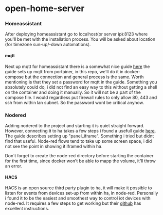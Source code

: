 # open-home-server

### Homeassistant
After deploying homeassistant go to localhost(or server ip):8123 where you'll be met 
with the installation process. You will be asked about location 
(for timezone sun-up/-down automations).

#### mqtt
Next up mqtt for homeassistant there is a somewhat nice guide [here](https://www.homeautomationguy.io/blog/docker-tips/configuring-the-mosquitto-mqtt-docker-container-for-use-with-home-assistant)
the guide sets up mqtt from portainer, in this repo, we'll do it in docker-compose but 
the connection and general process is the same. Worth mentioning is that they set a 
password for mqtt in the guide. Something you absolutely could do, i did not find an 
easy way to this without getting a shell on the container and doing it manually. So it
will not be a part of the compose file. I would regardless put firewall rules to only 
allow 80, 443 and ssh from within lan subnet. So the password wont be critical anyhow.

### Nodered
Adding nodered to the project and starting it is quiet straight forward. However, 
connecting it to ha takes a few steps i found a usefull guide [here](https://sequr.be/blog/2022/09/home-assistant-container-part-5-node-red/).
The guide describes setting up "panel_iframe". Something i tried but didnt find that 
useful. Node-red flows tend to take up some screen space, i did not see the point in 
showing it iframed within ha.

Don't forget to create the node-red directory before starting the container for the
first time, since docker won't be able to mapp the volume, it'll throw an error.

#### HACS
HACS is an open source third party plugin to ha, it will make it possible to listen for
events from devices set-up from within ha, in node-red. Personally i found it to be the
easiest and smoothest way to control iot devices with node-red. It requires a few steps
to get working but their [github](https://github.com/zachowj/hass-node-red) has excellent 
instructions.